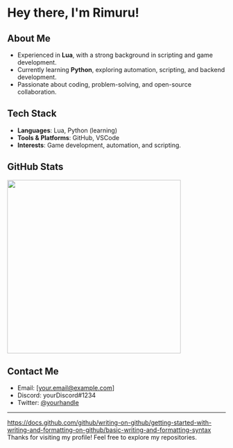 # Hey there, I'm Rimuru!

## About Me
- Experienced in **Lua**, with a strong background in scripting and game development.
- Currently learning **Python**, exploring automation, scripting, and backend development.
- Passionate about coding, problem-solving, and open-source collaboration.

## Tech Stack
- **Languages**: Lua, Python (learning)
- **Tools & Platforms**: GitHub, VSCode
- **Interests**: Game development, automation, and scripting.

## GitHub Stats
<p align="left">
  <img src="https://github-readme-stats.vercel.app/api?username=rimuruondiscord&show_icons=true&theme=dark&hide_border=true" width="400">
</p>


## Contact Me
- Email: [your.email@example.com]
- Discord: yourDiscord#1234
- Twitter: [@yourhandle](https://twitter.com/yourhandle)

---
https://docs.github.com/github/writing-on-github/getting-started-with-writing-and-formatting-on-github/basic-writing-and-formatting-syntax
Thanks for visiting my profile! Feel free to explore my repositories.
